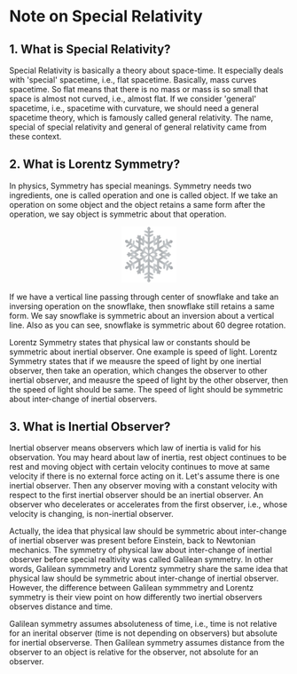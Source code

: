 <script src="https://cdn.mathjax.org/mathjax/latest/MathJax.js?config=TeX-AMS-MML_HTMLorMML" type="text/javascript"></script>
# Note on Special Relativity
## 1. What is Special Relativity?

Special Relativity is basically a theory about space-time. It especially deals with 'special' spacetime, i.e., flat spacetime. Basically, mass curves spacetime. So flat means that there is no mass or mass is so small that space is almost not curved, i.e., almost flat. If we consider 'general' spacetime, i.e., spacetime with curvature, we should need a general spacetime theory, which is famously called general relativity. The name, special of special relativity and general of general relativity came from these context.

## 2. What is Lorentz Symmetry?

In physics, Symmetry has special meanings. Symmetry needs two ingredients, one is called operation and one is called object. If we take an operation on some object and the object retains a same form after the operation, we say object is symmetric about that operation.

<center><img src="snowflake.jpg" width="20%" alt="Snowflake"></center>

If we have a vertical line passing through center of snowflake and take an inversing operation on the snowflake, then snowflake still retains a same form. We say snowflake is symmetric about an inversion about a vertical line. Also as you can see, snowflake is symmetric about 60 degree rotation.

Lorentz Symmetry states that physical law or constants should be symmetric about inertial observer. One example is speed of light. Lorentz Symmetry states that if we meausre the speed of light by one inertial observer, then take an operation, which changes the observer to other inertial observer, and meausre the speed of light by the other observer, then the speed of light should be same. The speed of light should be symmetric about inter-change of inertial observers.

## 3. What is Inertial Observer?

Inertial observer means observers which law of inertia is valid for his observation. You may heard about law of inertia, rest object continues to be rest and moving object with certain velocity continues to move at same velocity if there is no external force acting on it. Let's assume there is one inertial observer. Then any observer moving with a constant velocity with respect to the first inertial observer should be an inertial observer. An observer who decelerates or accelerates from the first observer, i.e., whose velocity is changing, is non-inertial observer.

Actually, the idea that physical law should be symmetric about inter-change of inertial observer was present before Einstein, back to Newtonian mechanics. The symmetry of physical law about inter-change of inertial observer before special realtivity was called Galilean symmetry. In other words,  Galilean symmmetry and Lorentz symmetry share the same idea that physical law should be symmetric about inter-change of inertial observer. However, the difference between Galilean symmmetry and Lorentz symmetry is their view point on how differently two inertial observers observes distance and time.

Galilean symmetry assumes absoluteness of time, i.e., time is not relative for an inerital observer (time is not depending on observers) but absolute for inertial observerse. Then Galilean symmetry assumes distance from the observer to an object is relative for the observer, not absolute for an observer.
